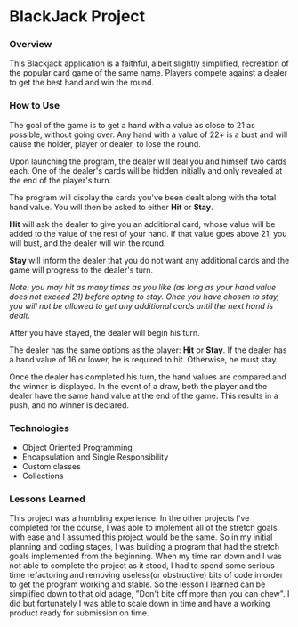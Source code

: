 # BlackJack Project

### Overview

This Blackjack application is a faithful, albeit slightly simplified, recreation of the popular card game of the same name.  Players compete against a dealer to get the best hand and win the round.

### How to Use

The goal of the game is to get a hand with a value as close to 21 as possible, without going over.  Any hand with a value of 22+ is a bust and will cause the holder, player or dealer, to lose the round.

Upon launching the program, the dealer will deal you and himself two cards each.  One of the dealer's cards will be hidden initially and only revealed at the end of the player's turn.  

The program will display the cards you've been dealt along with the total hand value.  You will then be asked to either **Hit** or **Stay**.

**Hit** will ask the dealer to give you an additional card, whose value will be added to the value of the rest of your hand.  If that value goes above 21, you will bust, and the dealer will win the round.

**Stay** will inform the dealer that you do not want any additional cards and the game will progress to the dealer's turn.

*Note: you may hit as many times as you like (as long as your hand value does not exceed 21) before opting to stay.  Once you have chosen to stay, you will not be allowed to get any additional cards until the next hand is dealt.*

After you have stayed, the dealer will begin his turn.

The dealer has the same options as the player: **Hit** or **Stay**.
If the dealer has a hand value of 16 or lower, he is required to hit.  Otherwise, he must stay.  

Once the dealer has completed his turn, the hand values are compared and the winner is displayed.  In the event of a draw, both the player and the dealer have the same hand value at the end of the game.  This results in a push, and no winner is declared.


### Technologies

* Object Oriented Programming
* Encapsulation and Single Responsibility
* Custom classes
* Collections

### Lessons Learned

This project was a humbling experience.  In the other projects I've completed for the course, I was able to implement all of the stretch goals with ease and I assumed this project would be the same.  So in my initial planning and coding stages, I was building a program that had the stretch goals implemented from the beginning.  When my time ran down and I was not able to complete the project as it stood, I had to spend some serious time refactoring and removing useless(or obstructive) bits of code in order to get the program working and stable.  So the lesson I learned can be simplified down to that old adage, "Don't bite off more than you can chew".  I did but fortunately I was able to scale down in time and have a working product ready for submission on time.